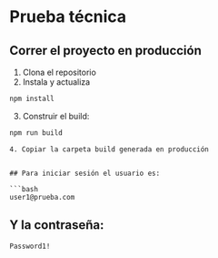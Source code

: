 # Prueba técnica

## Correr el proyecto en producción

1. Clona el repositorio
2. Instala y actualiza

```bash
npm install
```

3. Construir el build:

```bash
npm run build
```
```
4. Copiar la carpeta build generada en producción


## Para iniciar sesión el usuario es:

```bash
user1@prueba.com
```

## Y la contraseña:

```bash
Password1!
```
